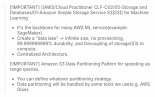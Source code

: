 
> [!IMPORTANT] [[AWS/Cloud Practitioner CLF-C02/05-Storage and Databases/01-Amazon Simple Storage Service S3|S3]] for Machine Learning
> - It's the backbone for many AWS ML service(example: SageMaker).
> - Create a "data lake" -> Infinite size, no provisioning, 99.999999999% durability, and Decoupling of storage(S3) to compute.
> - Centralized Architecture.


> [!IMPORTANT] Amazon S3 Data Partitioning
> Pattern for speeding up range queries.
> - You can define whatever partitioning strategy.
> - Data partitioning will be handled by some tools we use(e.g. AWS Glue).
